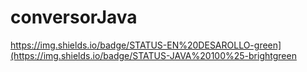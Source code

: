# conversorJava

https://img.shields.io/badge/STATUS-EN%20DESAROLLO-green](https://img.shields.io/badge/STATUS-JAVA%20100%25-brightgreen
